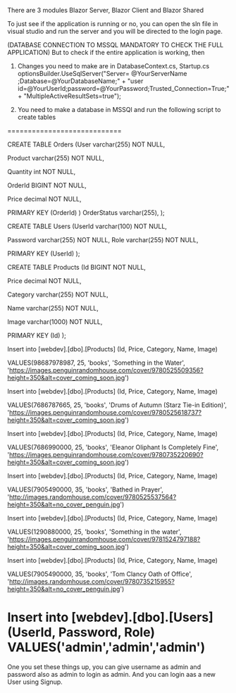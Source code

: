 There are 3 modules 
Blazor Server, Blazor Client and Blazor Shared

To just see if the application is running or no, you can open the sln file in visual studio and run the server and you will be directed to the login page.


(DATABASE CONNECTION TO MSSQL MANDATORY TO CHECK THE FULL APPLICATION)
But to check if the entire application is working, then 

1) Changes you need to make are in DatabaseContext.cs,  Startup.cs
optionsBuilder.UseSqlServer("Server= @YourServerName ;Database=@YourDatabaseName;" +
                            "user id=@YourUserId;password=@YourPassword;Trusted_Connection=True;" +
                            "MultipleActiveResultSets=true");

2) You need to make a database in MSSQl and run the following script to create tables

============================

CREATE TABLE Orders 
(User varchar(255) NOT NULL,
	
Product varchar(255) NOT NULL,
	
Quantity int NOT NULL,
	
OrderId BIGINT NOT NULL,

Price decimal NOT NULL,
     
PRIMARY KEY (OrderId)
)
OrderStatus varchar(255),
);



CREATE TABLE Users 
(UserId varchar(100) NOT NULL,
	
Password varchar(255) NOT NULL,
Role varchar(255) NOT NULL,
     
PRIMARY KEY (UserId)
);



CREATE TABLE Products 
(Id BIGINT NOT NULL,
	
Price decimal NOT NULL,

Category varchar(255) NOT NULL,

Name varchar(255) NOT NULL,

Image varchar(1000) NOT NULL,
     
PRIMARY KEY (Id)
);

Insert into [webdev].[dbo].[Products] (Id, Price, Category, Name, Image)

VALUES(98687978987, 25, 'books', 'Something in the Water', 'https://images.penguinrandomhouse.com/cover/9780525509356?height=350&alt=cover_coming_soon.jpg')



Insert into [webdev].[dbo].[Products] (Id, Price, Category, Name, Image)

VALUES(7686787665, 25, 'books', 'Drums of Autumn (Starz Tie-in Edition)', 'https://images.penguinrandomhouse.com/cover/9780525618737?height=350&alt=cover_coming_soon.jpg')

Insert into [webdev].[dbo].[Products] (Id, Price, Category, Name, Image)

VALUES(7686990000, 25, 'books', 'Eleanor Oliphant Is Completely Fine', 'https://images.penguinrandomhouse.com/cover/9780735220690?height=350&alt=cover_coming_soon.jpg')



Insert into [webdev].[dbo].[Products] (Id, Price, Category, Name, Image)

VALUES(7905490000, 35, 'books', 'Bathed in Prayer', 'http://images.randomhouse.com/cover/9780525537564?height=350&alt=no_cover_penguin.jpg')



Insert into [webdev].[dbo].[Products] (Id, Price, Category, Name, Image)

VALUES(1290880000, 25, 'books', 'Something in the water', 'https://images.penguinrandomhouse.com/cover/9781524797188?height=350&alt=cover_coming_soon.jpg')



Insert into [webdev].[dbo].[Products] (Id, Price, Category, Name, Image)

VALUES(7905490000, 35, 'books', 'Tom Clancy Oath of Office', 'http://images.randomhouse.com/cover/9780735215955?height=350&alt=no_cover_penguin.jpg')

Insert into [webdev].[dbo].[Users] (UserId, Password, 
Role)
VALUES('admin','admin','admin')
================================


One you set these things up, you can give username as admin and password also as admin to login as admin. And you can login aas a new User using Signup.
